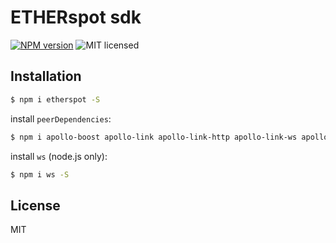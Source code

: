 # ETHERspot sdk

[![NPM version][npm-image]][npm-url]
![MIT licensed][license-image]

## Installation

```bash
$ npm i etherspot -S
```

install `peerDependencies`:

```bash
$ npm i apollo-boost apollo-link apollo-link-http apollo-link-ws apollo-utilities ethers reflect-metadata rxjs -S
```

install `ws` (node.js only):

```bash
$ npm i ws -S
```

## License

MIT

[npm-image]: https://badge.fury.io/js/etherspot.svg
[npm-url]: https://npmjs.org/package/etherspot
[license-image]: https://img.shields.io/badge/license-MIT-blue.svg

